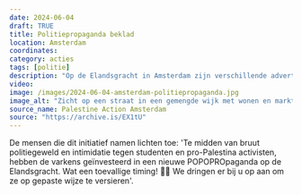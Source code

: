 ```yaml
---
date: 2024-06-04
draft: TRUE
title: Politiepropaganda beklad
location: Amsterdam
coordinates: 
category: acties
tags: [politie]
description: "Op de Elandsgracht in Amsterdam zijn verschillende advertentieborden met daarop politiepropaganda met rode verf beklad."
video: 
image: /images/2024-06-04-amsterdam-politiepropaganda.jpg
image_alt: "Zicht op een straat in een gemengde wijk met wonen en marktstalletjes, met auto's en bomen, op een grauwe dag. Centraal in beeld staat een rij metershoge advertentieborden, met daarop propaganda voor de politie in de vorm van foto's en bijschrijf. Verschillende borden zijn met rode verf beklad."
source_name: Palestine Action Amsterdam
source: "https://archive.is/EX1tU"
---
```

De mensen die dit initiatief namen lichten toe: 'Te midden van bruut politiegeweld en intimidatie tegen studenten en pro-Palestina activisten, hebben de varkens geïnvesteerd in een nieuwe POPOPROpaganda op de Elandsgracht. Wat een toevallige timing! 🤔🤔 We dringen er bij u op aan om ze op gepaste wijze te versieren'.